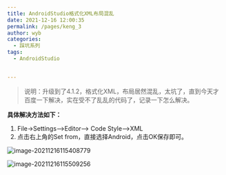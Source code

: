 ```yaml
---
title: AndroidStudio格式化XML布局混乱
date: 2021-12-16 12:00:35
permalink: /pages/keng_3
author: wyb
categories:
  - 踩坑系列
tags:
  - AndroidStudio


---
```


> 说明：升级到了4.1.2，格式化XML，布局居然混乱，太坑了，直到今天才百度一下解决，实在受不了乱乱的代码了，记录一下怎么解决。

**具体解决方法如下：**

1. File->Settings–>Editor–> Code Style–>XML
2. 点击右上角的Set from，直接选择Android，点击OK保存即可。
    

![image-20211216115408779](https://cdn.jsdelivr.net/gh/wyba/image_store/blog/image-20211216115408779.png)

![image-20211216115509256](https://cdn.jsdelivr.net/gh/wyba/image_store/blog/image-20211216115509256.png)